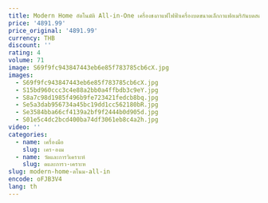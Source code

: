 ```yaml
---
title: Modern Home อัตโนมัติ All-in-One เครื่องชงกาแฟไฟฟ้าเครื่องบดขนาดเล็กกาแฟอเมริกันบดสดพลาสติกสําหรับโรงแรม
price: '4891.99'
price_original: '4891.99'
currency: THB
discount: ''
rating: 4
volume: 71
image: S69f9fc943847443eb6e85f783785cb6cX.jpg
images:
  - S69f9fc943847443eb6e85f783785cb6cX.jpg
  - S15bd960ccc3c4e88a2bb0a4ffbdb3c9eY.jpg
  - S8a7c98d1985f496b9fe723421fedcb8bq.jpg
  - Se5a3dab956734a45bc19dd1cc562180bR.jpg
  - Se3584bba66cf4139a2bf9f2444b0d905d.jpg
  - S01e5c4dc2bcd400ba74df3061eb8c4a2h.jpg
video: ''
categories:
  - name: เครื่องมือ
    slug: เคร-องม
  - name: วัดและการวิเคราะห์
    slug: ดและการว-เคราะห
slug: modern-home-ตโนม-all-in
encode: oFJB3V4
lang: th
---
```

  